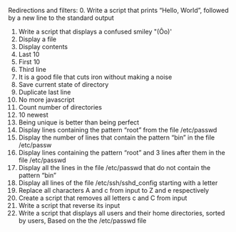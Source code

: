 Redirections and filters:
0. Write a script that prints “Hello, World”, followed by a new line to the standard output
1. Write a script that displays a confused smiley "(Ôo)'
2. Display a file
3. Display contents
4. Last 10
5. First 10
6. Third line
7. It is a good file that cuts iron without making a noise
8. Save current state of directory
9. Duplicate last line
10. No more javascript
11. Count number of directories
12. 10 newest
13. Being unique is better than being perfect
14. Display lines containing the pattern “root” from the file /etc/passwd
15. Display the number of lines that contain the pattern “bin” in the file /etc/passw
16. Display lines containing the pattern “root” and 3 lines after them in the file /etc/passwd
17. Display all the lines in the file /etc/passwd that do not contain the pattern “bin”
18. Display all lines of the file /etc/ssh/sshd_config starting with a letter
19. Replace all characters A and c from input to Z and e respectively
20. Create a script that removes all letters c and C from input
21. Write a script that reverse its input
22. Write a script that displays all users and their home directories, sorted by users, Based on the the /etc/passwd file
